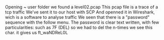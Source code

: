 Opening ~ user folder we found a level02.pcap
This pcap file is a trace of a tcp traffic
We've sent it to our host with SCP
And openned it in Wireshark, wich is a software to analyse traffic
We seen that there is a "password" sequence with the follow menu.
The password is clear text written, with few particularities: such as 7F (DEL) so we had to del the n-times we see this char.
it gives us ft_waNDReL0L

